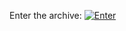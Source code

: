 Enter the archive: [![Enter](https://img.shields.io/badge/Enter-blue.svg)](https://github.com/Mealman1551/ListOS/blob/main/ListOS.md)